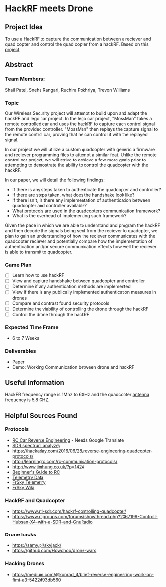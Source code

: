 # HackRF meets Drone

## Project Idea
To use a HackRF to capture the communication between a reciever and quad copter and control the quad copter from a hackRF.
Based on this [project](https://ossmann.blogspot.com/2013/06/hackrf-lego-car.html)

## Abstract
### Team Members:
Shail Patel, Sneha Rangari, Ruchira Pokhriya, Trevon Williams

### Topic
Our Wireless Security project will attempt to build upon and adapt the hackRF and lego car project. In the lego car project, "MossMan" takes a remote controlled car and uses the hackRF to capture each control signal from the provided controller. "MossMan" then replays the capture signal to the remote control car, proving that he can control it with the replayed signal. 

In our project we will utilize a custom quadcopter with generic a firmware and reciever programming files to attempt a similar feat. Unlike the remote control car project, we will strive to achieve a few more goals prior to attempting to demostrate the ability to control the quadcopter with the hackRF. 

In our paper, we will detail the following findings:
- If there is any steps taken to authenticate the quadcopter and controller?
- If there are steps taken, what does the handshake look like?
- If there isn't, is there any implementation of authentication between quadcopter and controller available?
- What protocols are used in the quadcopters communication framework?
- What is the overhead of implementing such framework?

Given the pace in which we are able to understand and program the hackRF and then decode the signals being sent from the reciever to quadcpter, we plan to gain an understanding of how the reciever communicates with the quadcopter reciever and potentially compare how the implementation of authentication and/or secure communication effects how well the reciever is able to transmit to quadcopter. 

### Game Plan
- [ ] Learn how to use hackRF
- [ ] View and capture handshake between quadcopter and controller
- [ ] Determine if any authentication methods are implemented
- [ ] View if there is any publically implemented authentication measures in drones
- [ ] Compare and contrast found security protocols
- [ ] Determine the viability of controlling the drone through the hackRF
- [ ] Control the drone through the hackRF

### Expected Time Frame
- 6 to 7 Weeks 

### Deliverables
- Paper
- Demo: Working Communication between drone and hackRF 

## Useful Information
HackFR frequency range is 1Mhz to 6GHz and the quadcopter [antenna](https://fpv-flightclub.com/products/lumenier-axii-stubby-5-8ghz-antenna-rhcp/) frequency is 5.8 GHZ.

## Helpful Sources Found

### Protocols
- [RC Car Reverse Engineering](https://habr.com/en/post/325894/.it/) - Needs Google Translate
- [SDR spectrum analyze](https://majek.sh/en/rtl2832u-spectrum-analyzer-part-2/)\
- https://hackaday.com/2016/06/28/reverse-engineering-quadcopter-protocols/
- http://learningrc.com/rc-communication-protocols/
- http://www.jimhung.co.uk/?p=1424
- [Beginner's Guide to RC](https://www.rcgroups.com/forums/showthread.php?2301242-The-Beginners-Guide-to-RC-Protocols)
- [Telemetry Data](https://www.rcgroups.com/forums/showthread.php?2245978-FrSky-S-Port-telemetry-library-easy-to-use-and-configurable)
- [FrSky Telemetry](http://ardupilot.org/copter/docs/common-frsky-telemetry.html)
- [FrSky Wiki](http://wiki.flexinnovations.com/wiki/Aura/FrSkyUse)

### HackRF and Quadcopter
- https://www.rtl-sdr.com/hackrf-controlling-quadcopter/
- https://www.rcgroups.com/forums/showthread.php?2367199-Controll-Hubsan-X4-with-a-SDR-and-GnuRadio
### Drone hacks
- https://samy.pl/skyjack/
- https://github.com/Howchoo/drone-wars
### Hacking Drones
- https://medium.com/@konrad_it/brief-reverse-engineering-work-on-fimi-a3-5422d93db560

